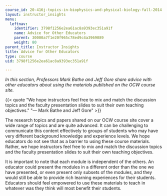 ```yaml
---
course_id: 20-416j-topics-in-biophysics-and-physical-biology-fall-2014
layout: instructor_insights
menu:
  leftnav:
    identifier: 3798f1256e2ea61ac8a9393ec351a91f
    name: Advice for Other Educators
    parent: 30000a7f1e20f965c78ed9c4a3969089
    weight: 80
parent_title: Instructor Insights
title: Advice for Other Educators
type: course
uid: 3798f1256e2ea61ac8a9393ec351a91f

---
```


_In this section, Professors Mark Bathe and Jeff Gore share advice with other educators about using the materials published on the OCW course site._

{{< quote "We hope instructors feel free to mix and match the discussion topics and the faculty presentation slides to suit their own teaching objectives." "— Mark Bathe and Jeff Gore" >}}

The research topics and papers shared on our OCW course site cover a wide range of topics and are quite advanced. It can be challenging to communicate this content effectively to groups of students who may have very different background knowledge and experience levels. We hope educators do not see that as a barrier to using these course materials. Rather, we hope instructors feel free to mix and match the discussion topics and the faculty presentation slides to suit their own teaching objectives.

It is important to note that each module is independent of the others. An educator could present the modules in a different order than the one we have presented, or even present only subsets of the modules, and they would still be able to provide rich learning experiences for their students. Educators should feel empowered to use these materials to teach in whatever was they think will most benefit their students.